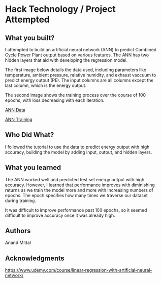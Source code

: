 # Hack Technology / Project Attempted


## What you built? 

I attempted to build an artificial neural network (ANN) to predict Combined Cycle Power Plant output based on various features. The ANN has two hidden layers that aid with developing the regression model.

The first image  below details the data used, including parameters like temperature, ambient pressure, relative humidity, and exhaust vaccuum to predict energy output (PE). The input columns are all columns except the last column, which is the energy output.

The second image shows the training process over the course of 100 epochs, with loss decreasing with each iteration.

[ANN Data](anndata.PNG)

[ANN Training](anntrain.PNG)

## Who Did What?

I followed the tutorial to use the data to predict energy output with high accuracy, building the model by adding input, output, and hidden layers.

## What you learned

The ANN worked well and predicted test set energy output with high accuracy. However, I learned that performance improves with diminishing returns as we train the model more and more with increasing numbers of epochs. The epoch specifies how many times we traverse our dataset during training. 

It was difficult to improve performance past 100 epochs, so it seemed difficult to improve accuracy once it was already high.

## Authors

Anand Mittal

## Acknowledgments

https://www.udemy.com/course/linear-regression-with-artificial-neural-network/